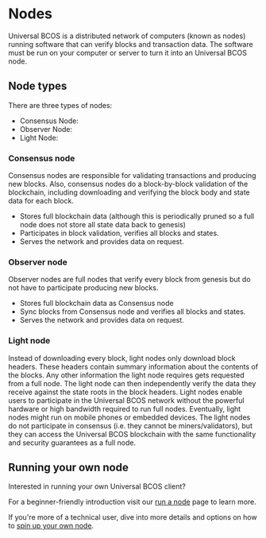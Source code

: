 # Nodes

Universal BCOS is a distributed network of computers (known as nodes) running software that can verify blocks and transaction data. The software must be run on your computer or server to turn it into an Universal BCOS node.

## Node types

There are three types of nodes:

- Consensus Node:
- Observer Node:
- Light Node:

### Consensus node

Consensus nodes are responsible for validating transactions and producing new blocks. Also, consensus nodes do a block-by-block validation of the blockchain, including downloading and verifying the block body and state data for each block.

- Stores full blockchain data (although this is periodically pruned so a full node does not store all state data back to genesis)
- Participates in block validation, verifies all blocks and states.
- Serves the network and provides data on request.

### Observer node

Observer nodes are full nodes that verify every block from genesis but do not have to participate producing new blocks.

- Stores full blockchain data as Consensus node
- Sync blocks from Consensus node and verifies all blocks and states.
- Serves the network and provides data on request.

### Light node

Instead of downloading every block, light nodes only download block headers. These headers contain summary information about the contents of the blocks. Any other information the light node requires gets requested from a full node. The light node can then independently verify the data they receive against the state roots in the block headers. Light nodes enable users to participate in the Universal BCOS network without the powerful hardware or high bandwidth required to run full nodes. Eventually, light nodes might run on mobile phones or embedded devices. The light nodes do not participate in consensus (i.e. they cannot be miners/validators), but they can access the Universal BCOS blockchain with the same functionality and security guarantees as a full node.

## Running your own node

Interested in running your own Universal BCOS client?

For a beginner-friendly introduction visit our [run a node](/run-a-node) page to learn more.

If you're more of a technical user, dive into more details and options on how to [spin up your own node](/developers/docs/nodes-and-clients/run-a-node/).
